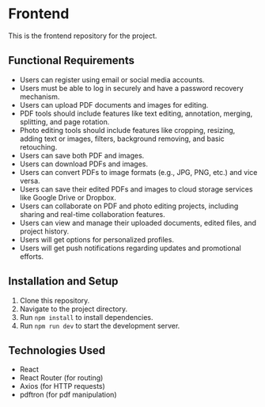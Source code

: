 # Frontend

This is the frontend repository for the project.

## Functional Requirements

- Users can register using email or social media accounts.
- Users must be able to log in securely and have a password recovery mechanism.
- Users can upload PDF documents and images for editing.
- PDF tools should include features like text editing, annotation, merging, splitting, and page rotation.
- Photo editing tools should include features like cropping, resizing, adding text or images, filters, background removing, and basic retouching.
- Users can save both PDF and images.
- Users can download PDFs and images.
- Users can convert PDFs to image formats (e.g., JPG, PNG, etc.) and vice versa.
- Users can save their edited PDFs and images to cloud storage services like Google Drive or Dropbox.
- Users can collaborate on PDF and photo editing projects, including sharing and real-time collaboration features.
- Users can view and manage their uploaded documents, edited files, and project history.
- Users will get options for personalized profiles.
- Users will get push notifications regarding updates and promotional efforts.

## Installation and Setup

1. Clone this repository.
2. Navigate to the project directory.
3. Run `npm install` to install dependencies.
4. Run `npm run dev` to start the development server.

## Technologies Used

- React
- React Router (for routing)
- Axios (for HTTP requests)
- pdftron (for pdf manipulation)

